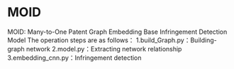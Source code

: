 # MOID
MOID: Many-to-One Patent Graph Embedding Base Infringement Detection Model
The operation steps are as follows：
1.build_Graph.py：Building-graph network
2.model.py：Extracting network relationship
3.embedding_cnn.py：Infringement detection
